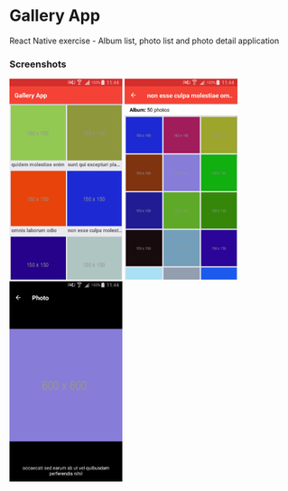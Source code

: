 # Gallery App

React Native exercise - Album list, photo list and photo detail application

### Screenshots

<p float="left">
  <img src="/images/Screenshot_2018-08-31-11-44-38.png" width="200" />
  <img src="/images/Screenshot_2018-08-31-11-44-44.png" width="200" /> 
  <img src="/images/Screenshot_2018-08-31-11-44-50.png" width="200" />
</p>
